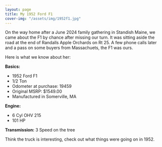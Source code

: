 ```yaml
---
layout: page
title: My 1952 Ford F1
cover-img: "/assets/img/1952f1.jpg"
---
```

On the way home after a June 2024 family gathering in Standish Maine, we came about the F1 by chance after missing our turn.  It was sitting aside the road at the end of Randalls Apple Orchards on Rt 25.  A few phone calls later and a pass on some buyers from Massachuets, the F1 was ours.

Here is what we know about her:

**Basics:**
 - 1952 Ford F1
 - 1/2 Ton
 - Odometer at purchase: 19459
 - Original MSRP: $1549.00
 - Manufactured in Somerville, MA

**Engine:**
 - 6 Cyl OHV 215 
 - 101 HP

**Transmission:**
3 Speed on the tree

Think the truck is interesting, check out what things were going on in 1952.

<!--stackedit_data:
eyJoaXN0b3J5IjpbLTg3NDA2Mjc1NiwxNTUzNDU4NDQ0LC0xOD
Q3NDM0MDQ3LC0xMjMzMTkyNjU3LDEzMjU0MDMxMDcsMTc0ODc0
Njk5Ml19
-->